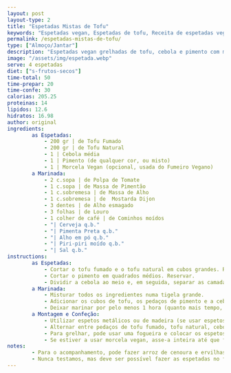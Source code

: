```yaml
---
layout: post
layout-type: 2
title: "Espetadas Mistas de Tofu"
keywords: "Espetadas vegan, Espetadas de tofu, Receita de espetadas veganas, Tofu grelhado, Espetadas fáceis vegan, Espetadas vegetarianas, Marinada para tofu, Receita vegan com morcela, Espetadas saudáveis vegan, Grelhados vegan, Como fazer espetadas de tofu, Tofu marinado, Espetadas no forno vegan, Grelhados na fogueira, Espetadas vegan com pimento, Marinada caseira para espetadas, Espetadas sem carne, Pratos principais vegan, Jantar vegan fácil, Espetadas para churrasco vegan, Receita de espetadas vegan com tofu e pimentos, Espetadas vegan saudáveis e fáceis de preparar, Como grelhar espetadas vegan na chapa ou fogueira, Marinada saborosa para espetadas de tofu, Espetadas vegan com morcela e tofu para churrasco"
permalink: /espetadas-mistas-de-tofu/
type: ["Almoço/Jantar"]
description: "Espetadas vegan grelhadas de tofu, cebola e pimento com marinada rica"
image: "/assets/img/espetada.webp"
serve: 4 espetadas
diet: ["s-frutos-secos"]
time-total: 50
time-prepar: 20
time-confe: 30
calorias: 205.25
proteinas: 14
lipidos: 12.6
hidratos: 16.98
author: original
ingredients:
        as Espetadas:
            - 200 gr | de Tofu Fumado
            - 200 gr | de Tofu Natural
            - 1 | Cebola média
            - 1 | Pimento (de qualquer cor, ou misto)
            - 1 | Morcela Vegan (opcional, usada do Fumeiro Vegano)
        a Marinada:
            - 2 c.sopa | de Polpa de Tomate
            - 1 c.sopa | de Massa de Pimentão
            - 1 c.sobremesa | de Massa de Alho
            - 1 c.sobremesa | de  Mostarda Dijon
            - 3 dentes | de Alho esmagado
            - 3 folhas | de Louro
            - 1 colher de café | de Cominhos moídos
            - "| Cerveja q.b."
            - "| Pimenta Preta q.b."
            - "| Alho em pó q.b."
            - "| Piri-piri moído q.b."
            - "| Sal q.b."
instructions:
        as Espetadas:
            - Cortar o tofu fumado e o tofu natural em cubos grandes. Reservar.
            - Cortar o pimento em quadrados médios. Reservar.
            - Dividir a cebola ao meio e, em seguida, separar as camadas. Caso necessário, cortar os pedaços maiores para que fiquem aproximadamente do mesmo tamanho dos pedaços de pimento. Reservar.
        a Marinada:
            - Misturar todos os ingredientes numa tigela grande.
            - Adicionar os cubos de tofu, os pedaços de pimento e a cebola à marinada, envolvendo bem.
            - Deixar marinar por pelo menos 1 hora (quanto mais tempo, melhor, para intensificar os sabores).
        a Montagem e Confeção:
            - Utilizar espetos metálicos ou de madeira (se usar espetos de madeira, mergulhá-los em água antes para evitar que queimem).
            - Alternar entre pedaços de tofu fumado, tofu natural, cebola e pimento.
            - Para grelhar, pode usar uma fogueira e colocar os espetos em cima de uma grelha. Virar os espetos várias vezes. Sempre que virar, pincelar com o molho da marinada para garantir mais sabor. Quando as espetadas estiverem bem douradinhas e ligeiramente crocantes por fora, estão prontas. Retire-as da grelha e sirva imediatamente, garantindo que o interior esteja suculento e cozido na perfeição.
            - Se estiver a usar morcela vegan, asse-a inteira até que fique bem dourada. Depois de assada, retire cuidadosamente o invólucro e corte a morcela em rodelas grossas antes de servir.
notes:
        - Para o acompanhamento, pode fazer arroz de cenoura e ervilhas, batatas fritas/assadas e salada fesca, de acordo com a sua preferência.
        - Nunca testamos, mas deve ser possível fazer as espetadas no forno ou numa chapa quente, virando de igual forma e pincelando com o molho da marinada durante o processo para manter o sabor e a suculência.
---
```

